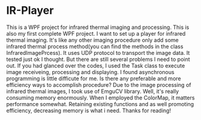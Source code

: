 # IR-Player
  This is a WPF project for infrared thermal imaging and processing.
  This is also my first complete WPF project. I want to set up a player for infrared thermal imaging. It's like any other imaging procedure only add some infrared thermal process method(you can find the methods in the class InfraredImagePrcess). It uses UDP protocol to transport the image data. 
  It tested just ok I thought. But there are still several problems I need to point out. If you had glanced over the codes, I used the Task class to execute image receiveing, processing and displaying. I found asynchronous programming is little difficute for me. Is there any preferable and more efficiency ways to accomplish procedure? 
  Due to the image processing of infrared thermal images, I took use of EmguCV library. Well, it's really consuming memory enormously. When I employed the ColorMap, it matters performance somewhat. Retaining existing functions and as well promoting efficiency, decreasing memory is what i need.
  Thanks for reading!
